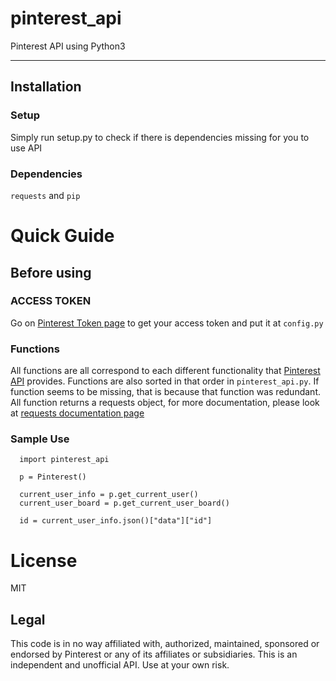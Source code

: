 # pinterest_api
Pinterest API using Python3

----------
## Installation

### Setup

Simply run setup.py to check if there is dependencies missing for you to use API

### Dependencies

`requests` and  `pip`

# Quick Guide

## Before using

### ACCESS TOKEN
Go on [Pinterest Token page](https://developers.pinterest.com/tools/access_token/) to get your access token and put it at `config.py`

### Functions
All functions are all correspond to each different functionality that [Pinterest API](https://developers.pinterest.com/docs/api/users/) provides.
Functions are also sorted in that order in `pinterest_api.py`. If function seems to be missing, that is because that function was redundant.
All function returns a requests object, for more documentation, please look at [requests documentation page](http://docs.python-requests.org/en/master/user/quickstart/#)

### Sample Use
```
  import pinterest_api

  p = Pinterest()

  current_user_info = p.get_current_user()
  current_user_board = p.get_current_user_board()

  id = current_user_info.json()["data"]["id"]
```

# License

MIT

## Legal

This code is in no way affiliated with, authorized, maintained, sponsored or endorsed by Pinterest or any of its affiliates or subsidiaries. This is an independent and unofficial API. Use at your own risk.
